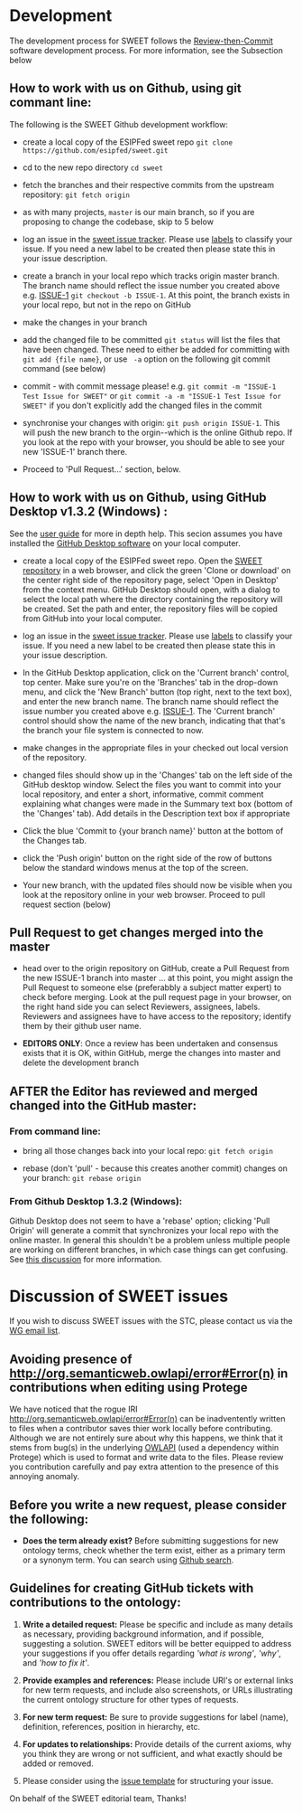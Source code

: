 # Development

The development process for SWEET follows the [Review-then-Commit](https://www.apache.org/foundation/glossary.html#ReviewThenCommit) software development process. For more information, see the Subsection below

## How to work with us on Github, using git commant line:
The following is the SWEET Github development workflow:
* create a local copy of the ESIPFed sweet repo ```git clone https://github.com/esipfed/sweet.git```
* cd to the new repo directory ```cd sweet```
* fetch the branches and their respective commits from the upstream repository: ```git fetch origin```
* as with many projects, `master` is our main branch, so if you are proposing to change the codebase, skip to 5 below
* log an issue in the [sweet issue tracker](https://github.com/ESIPFed/sweet/issues).  Please use [labels](https://help.github.com/articles/applying-labels-to-issues-and-pull-requests/) to classify your issue. If you need a new label to be created then please state this in your issue description. 
* create a branch in your local repo which tracks origin master branch. The branch name should reflect the issue number you created above e.g. [ISSUE-1](https://github.com/ESIPFed/sweet/issues/1) ```git checkout -b ISSUE-1```. At this point, the branch exists in your local repo, but not in the repo on GitHub
* make the changes in your branch
* add the changed file to be committed
```git status``` will list the files that have been changed. These need to either be added for committing with ```git add {file name}```, or use ``` -a``` option on the following git commit command (see below)

* commit - with commit message please! e.g. ```git commit -m "ISSUE-1 Test Issue for SWEET"``` or
```git commit -a -m "ISSUE-1 Test Issue for SWEET"``` if you don't explicitly add the changed files in the commit

* synchronise your changes with origin: ```git push origin ISSUE-1```. This will push the new branch to the orgin--which is the online Github repo. If you look at the repo with your browser, you should be able to see your new 'ISSUE-1' branch there. 

* Proceed to 'Pull Request...' section, below.


## How to work with us on Github, using GitHub Desktop v1.3.2 (Windows) :
See the [user guide](https://help.github.com/desktop/guides/) for more in depth help. This secion assumes you have installed the [GitHub Desktop software](https://desktop.github.com/) on your local computer. 

* create a local copy of the ESIPFed sweet repo. Open the [SWEET repository](https://github.com/ESIPFed/sweet) in a web browser, and click the green 'Clone or download' on the center right side of the repository page, select 'Open in Desktop' from the context menu.  GitHub Desktop should open, with a dialog to select the local path where the directory containing the repository will be created. Set the path and enter, the repository files will be copied from GitHub into your local computer.

* log an issue in the [sweet issue tracker](https://github.com/ESIPFed/sweet/issues).  Please use [labels](https://help.github.com/articles/applying-labels-to-issues-and-pull-requests/) to classify your issue. If you need a new label to be created then please state this in your issue description. 

* In the GitHub Desktop application, click on the 'Current branch' control, top center. Make sure you're on the 'Branches' tab in the drop-down menu, and click the 'New Branch' button (top right, next to the text box), and enter the new branch name. The branch name should reflect the issue number you created above e.g. [ISSUE-1](https://github.com/ESIPFed/sweet/issues/1).  The 'Current branch' control should show the name of the new branch, indicating that that's the branch your file system is connected to now.

* make changes in the appropriate files in your checked out local version of the repository. 

* changed files should show up in the 'Changes' tab on the left side of the GitHub desktop window. Select the files you want to commit into your local repository, and enter a short, informative, commit comment explaining what changes were made in the Summary text box (bottom of the 'Changes' tab). Add details in the Description text box if appropriate

* Click the blue 'Commit to {your branch name}' button at the bottom of the Changes tab.

* click the 'Push origin' button on the right side of the row of buttons below the standard windows menus at the top of the screen.  

* Your new branch, with the updated files should now be visible when you look at the repository online in your web browser. Proceed to pull request section (below)


## Pull Request to get changes merged into the master

* head over to the origin repository on GitHub, create a Pull Request from the new ISSUE-1 branch into master ... at this point, you might assign the Pull Request to someone else (preferabbly a subject matter expert) to check before merging.  Look at the pull request page in your browser, on the right hand side you can select Reviewers, assignees, labels. Reviewers and assignees have to have access to the repository; identify them by their github user name.

* **EDITORS ONLY**: Once a review has been undertaken and consensus exists that it is OK, within GitHub, merge the changes into master and delete the development branch


## AFTER the Editor has reviewed and merged changed into the GitHub master: 

### From command line:
* bring all those changes back into your local repo: ```git fetch origin```

* rebase (don't 'pull' - because this creates another commit) changes on your branch: ```git rebase origin```

### From Github Desktop 1.3.2 (Windows):

Github Desktop does not seem to have a 'rebase' option; clicking 'Pull Origin' will generate a commit that synchronizes your local repo with the online master. In general this shouldn't be a problem unless multiple people are working on different branches, in which case things can get confusing. See [this discussion](https://www.atlassian.com/git/tutorials/merging-vs-rebasing) for more information. 

# Discussion of SWEET issues 
If you wish to discuss SWEET issues with the STC, please contact us via the [WG email list](http://lists.esipfed.org/mailman/listinfo/esip-semanticweb).

## Avoiding presence of http://org.semanticweb.owlapi/error#Error(n) in contributions when editing using Protege

We have noticed that the rogue IRI http://org.semanticweb.owlapi/error#Error(n) can be inadventently written to files when a contributor saves thier work locally before contributing. Although we are not entirely sure about why this happens, we think that it stems from bug(s) in the underlying [OWLAPI](http://owlcs.github.io/owlapi/) (used a dependency within Protege) which is used to format and write data to the files. Please review you contribution carefully and pay extra attention to the presence of this annoying anomaly.

## Before you write a new request, please consider the following: 

- **Does the term already exist?** Before submitting suggestions for new ontology terms, check whether the term exist, either as a primary term or a synonym term. You can search using [Github search](https://github.com/ESIPFed/sweet/search?utf8=%E2%9C%93&q=&type=).

## Guidelines for creating GitHub tickets with contributions to the ontology:

1. **Write a detailed request:** Please be specific and include as many details as necessary, providing background information, and if possible, suggesting a solution. SWEET editors will be better equipped to address your suggestions if you offer details regarding *'what is wrong'*, *'why'*, and *'how to fix it'*.

2. **Provide examples and references:** Please include URI's or external links for new term requests, and include also screenshots, or URLs illustrating the current ontology structure for other types of requests. 

3. **For new term request:** Be sure to provide suggestions for label (name), definition, references, position in hierarchy, etc.

4. **For updates to relationships:** Provide details of the current axioms, why you think they are wrong or not sufficient, and what exactly should be added or removed.

5. Please consider using the [issue template](https://github.com/ESIPFed/sweet/blob/master/issue_template.md) for structuring your issue.

On behalf of the SWEET editorial team, Thanks!
